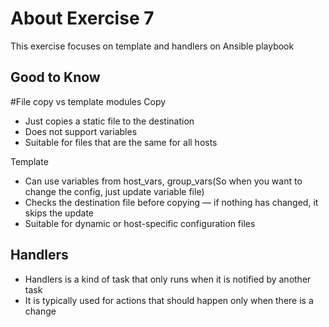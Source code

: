 # About Exercise 7
This exercise focuses on template and handlers on Ansible playbook

## Good to Know
#File copy vs template modules
Copy
- Just copies a static file to the destination
- Does not support variables
- Suitable for files that are the same for all hosts

Template
- Can use variables from host_vars, group_vars(So when you want to change the config, just update variable file)
- Checks the destination file before copying — if nothing has changed, it skips the update
- Suitable for dynamic or host-specific configuration files

## Handlers
- Handlers is a kind of task that only runs when it is notified by another task
- It is typically used for actions that should happen only when there is a change